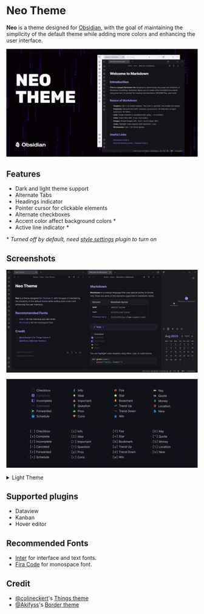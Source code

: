 # **Neo Theme**

**Neo** is a theme designed for [Obsidian](https://obsidian.md/), with the goal of maintaining the simplicity of the default theme while adding more colors and enhancing the user interface.

![cover](assets/cover-hq.webp)

## Features

- Dark and light theme support
- Alternate Tabs
- Headings indicator
- Pointer cursor for clickable elements
- Alternate checkboxes
- Accent color affect background colors \*
- Active line indicator \*

\* _Turned off by default, need [style settings](https://github.com/mgmeyers/obsidian-style-settings) plugin to turn on_

## Screenshots

![screenshot](assets/screenshot.webp)

![checkboxs](assets/checkbox.webp)

<details>
  <summary>Light Theme</summary>
  
![screenshot-light](assets/screenshot-light.webp)

</details>

## Supported plugins

- Dataview
- Kanban
- Hover editor

## Recommended Fonts

- [Inter](https://fonts.google.com/specimen/Inter) for interface and text fonts.
- [Fira Code](https://fonts.google.com/specimen/Fira+Code) for monospace font.

## Credit

- [@colineckert](https://github.com/colineckert)'s [Things theme](https://github.com/colineckert/obsidian-things)
- [@Akifyss](https://github.com/Akifyss)'s [Border theme](https://github.com/Akifyss/obsidian-border)

